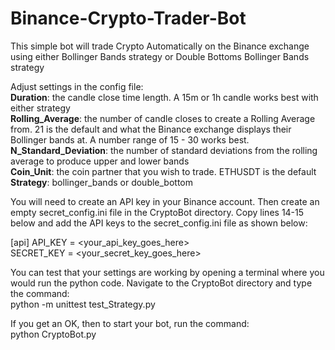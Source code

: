 # Binance-Crypto-Trader-Bot

This simple bot will trade Crypto Automatically on the Binance exchange using either Bollinger Bands strategy or Double Bottoms Bollinger Bands strategy

Adjust settings in the config file: </br>
**Duration**: the candle close time length. A 15m or 1h candle works best with either strategy </br>
**Rolling_Average**: the number of candle closes to create a Rolling Average from. 21 is the default and what the Binance exchange displays their Bollinger bands at. A number range of 15 - 30 works best.</br>
**N_Standard_Deviation**: the number of standard deviations from the rolling average to produce upper and lower bands</br>
**Coin_Unit**: the coin partner that you wish to trade. ETHUSDT is the default</br>
**Strategy**: bollinger_bands or double_bottom</br>

You will need to create an API key in your Binance account. Then create an empty secret_config.ini file in the CryptoBot directory. Copy lines 14-15 below and add the API keys to the secret_config.ini file as shown below:</br>

[api]
API_KEY = <your_api_key_goes_here> </br>
SECRET_KEY = <your_secret_key_goes_here> </br>

You can test that your settings are working by opening a terminal where you would run the python code. Navigate to the CryptoBot directory and type the command:</br>
python -m unittest test_Strategy.py

If you get an OK, then to start your bot, run the command: </br>
python CryptoBot.py
